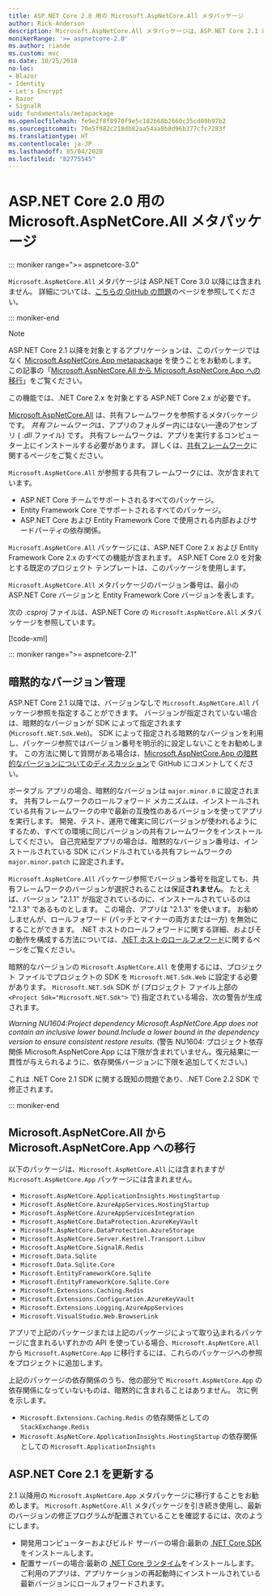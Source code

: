 ```yaml
---
title: ASP.NET Core 2.0 用の Microsoft.AspNetCore.All メタパッケージ
author: Rick-Anderson
description: Microsoft.AspNetCore.All メタパッケージは、ASP.NET Core 2.1 以降では推奨されていません。
monikerRange: '>= aspnetcore-2.0'
ms.author: riande
ms.custom: mvc
ms.date: 10/25/2018
no-loc:
- Blazor
- Identity
- Let's Encrypt
- Razor
- SignalR
uid: fundamentals/metapackage
ms.openlocfilehash: fe9e2f8f8970f9e5c182b68b2660c35cd09b97b2
ms.sourcegitcommit: 70e5f982c218db82aa54aa8b8d96b377cfc7283f
ms.translationtype: HT
ms.contentlocale: ja-JP
ms.lasthandoff: 05/04/2020
ms.locfileid: "82775545"
---
```

# <a name="microsoftaspnetcoreall-metapackage-for-aspnet-core-20"></a>ASP.NET Core 2.0 用の Microsoft.AspNetCore.All メタパッケージ

::: moniker range=">= aspnetcore-3.0"

`Microsoft.AspNetCore.All` メタパケージは ASP.NET Core 3.0 以降には含まれません。 詳細については、[こちらの GitHub の問題](https://github.com/aspnet/Announcements/issues/314)のページを参照してください。

::: moniker-end

> [!NOTE]
> ASP.NET Core 2.1 以降を対象とするアプリケーションは、このパッケージではなく [Microsoft.AspNetCore.App metapackage](xref:fundamentals/metapackage-app) を使うことをお勧めします。 この記事の「[Microsoft.AspNetCore.All から Microsoft.AspNetCore.App への移行](#migrate)」をご覧ください。

この機能では、.NET Core 2.x を対象とする ASP.NET Core 2.x が必要です。

[Microsoft.AspNetCore.All](https://www.nuget.org/packages/Microsoft.AspNetCore.All) は、共有フレームワークを参照するメタパッケージです。 *共有フレームワーク*は、アプリのフォルダー内にはない一連のアセンブリ ( *.dll* ファイル) です。 共有フレームワークは、アプリを実行するコンピューター上にインストールする必要があります。 詳しくは、[共有フレームワーク](https://natemcmaster.com/blog/2018/08/29/netcore-primitives-2/)に関するページをご覧ください。

`Microsoft.AspNetCore.All` が参照する共有フレームワークには、次が含まれています。

* ASP.NET Core チームでサポートされるすべてのパッケージ。
* Entity Framework Core でサポートされるすべてのパッケージ。
* ASP.NET Core および Entity Framework Core で使用される内部およびサードパーティの依存関係。

`Microsoft.AspNetCore.All` パッケージには、ASP.NET Core 2.x および Entity Framework Core 2.x のすべての機能が含まれます。 ASP.NET Core 2.0 を対象とする既定のプロジェクト テンプレートは、このパッケージを使用します。

`Microsoft.AspNetCore.All` メタパッケージのバージョン番号は、最小の ASP.NET Core バージョンと Entity Framework Core バージョンを表します。

次の *.csproj* ファイルは、ASP.NET Core の `Microsoft.AspNetCore.All` メタパッケージを参照しています。

[!code-xml[](metapackage/samples/Metapackage.All.Example.csproj?highlight=8)]

::: moniker range=">= aspnetcore-2.1"

## <a name="implicit-versioning"></a>暗黙的なバージョン管理

ASP.NET Core 2.1 以降では、バージョンなしで `Microsoft.AspNetCore.All` パッケージ参照を指定することができます。 バージョンが指定されていない場合は、暗黙的なバージョンが SDK によって指定されます (`Microsoft.NET.Sdk.Web`)。 SDK によって指定される暗黙的なバージョンを利用し、パッケージ参照ではバージョン番号を明示的に設定しないことをお勧めします。 この方法に関して質問がある場合は、[Microsoft.AspNetCore.App の暗黙的なバージョンについてのディスカッション](https://github.com/dotnet/AspNetCore.Docs/issues/6430)で GitHub にコメントしてください。

ポータブル アプリの場合、暗黙的なバージョンは `major.minor.0` に設定されます。 共有フレームワークのロールフォワード メカニズムは、インストールされている共有フレームワークの中で最新の互換性のあるバージョンを使ってアプリを実行します。 開発、テスト、運用で確実に同じバージョンが使われるようにするため、すべての環境に同じバージョンの共有フレームワークをインストールしてください。 自己完結型アプリの場合は、暗黙的なバージョン番号は、インストールされている SDK にバンドルされている共有フレームワークの `major.minor.patch` に設定されます。

`Microsoft.AspNetCore.All` パッケージ参照でバージョン番号を指定しても、共有フレームワークのバージョンが選択されることは保証**されません**。 たとえば、バージョン "2.1.1" が指定されているのに、インストールされているのは "2.1.3" であるものとします。 この場合、アプリは "2.1.3" を使います。 お勧めしませんが、ロールフォワード (パッチとマイナーの両方または一方) を無効にすることができます。 .NET ホストのロールフォワードに関する詳細、およびその動作を構成する方法については、[.NET ホストのロールフォワード](https://github.com/dotnet/core-setup/blob/master/Documentation/design-docs/roll-forward-on-no-candidate-fx.md)に関するページをご覧ください。

暗黙的なバージョンの `Microsoft.AspNetCore.All` を使用するには、プロジェクト ファイルでプロジェクトの SDK を `Microsoft.NET.Sdk.Web` に設定する必要があります。 `Microsoft.NET.Sdk` SDK が (プロジェクト ファイル上部の `<Project Sdk="Microsoft.NET.Sdk">` で) 指定されている場合、次の警告が生成されます。

*Warning NU1604:Project dependency Microsoft.AspNetCore.App does not contain an inclusive lower bound.Include a lower bound in the dependency version to ensure consistent restore results.* (警告 NU1604: プロジェクト依存関係 Microsoft.AspNetCore.App には下限が含まれていません。復元結果に一貫性が与えられるように、依存関係バージョンに下限を追加してください。)

これは .NET Core 2.1 SDK に関する既知の問題であり、.NET Core 2.2 SDK で修正されます。

::: moniker-end

<a name="migrate"></a>

## <a name="migrating-from-microsoftaspnetcoreall-to-microsoftaspnetcoreapp"></a>Microsoft.AspNetCore.All から Microsoft.AspNetCore.App への移行

以下のパッケージは、`Microsoft.AspNetCore.All` には含まれますが `Microsoft.AspNetCore.App` パッケージには含まれません。

* `Microsoft.AspNetCore.ApplicationInsights.HostingStartup`
* `Microsoft.AspNetCore.AzureAppServices.HostingStartup`
* `Microsoft.AspNetCore.AzureAppServicesIntegration`
* `Microsoft.AspNetCore.DataProtection.AzureKeyVault`
* `Microsoft.AspNetCore.DataProtection.AzureStorage`
* `Microsoft.AspNetCore.Server.Kestrel.Transport.Libuv`
* `Microsoft.AspNetCore.SignalR.Redis`
* `Microsoft.Data.Sqlite`
* `Microsoft.Data.Sqlite.Core`
* `Microsoft.EntityFrameworkCore.Sqlite`
* `Microsoft.EntityFrameworkCore.Sqlite.Core`
* `Microsoft.Extensions.Caching.Redis`
* `Microsoft.Extensions.Configuration.AzureKeyVault`
* `Microsoft.Extensions.Logging.AzureAppServices`
* `Microsoft.VisualStudio.Web.BrowserLink`

アプリで上記のパッケージまたは上記のパッケージによって取り込まれるパッケージに含まれるいずれかの API を使っている場合、`Microsoft.AspNetCore.All` から `Microsoft.AspNetCore.App` に移行するには、これらのパッケージへの参照をプロジェクトに追加します。

上記のパッケージの依存関係のうち、他の部分で `Microsoft.AspNetCore.App` の依存関係になっていないものは、暗黙的に含まれることはありません。 次に例を示します。

* `Microsoft.Extensions.Caching.Redis` の依存関係としての `StackExchange.Redis`
* `Microsoft.AspNetCore.ApplicationInsights.HostingStartup` の依存関係としての `Microsoft.ApplicationInsights`

## <a name="update-aspnet-core-21"></a>ASP.NET Core 2.1 を更新する

2\.1 以降用の `Microsoft.AspNetCore.App` メタパッケージに移行することをお勧めします。 `Microsoft.AspNetCore.All` メタパッケージを引き続き使用し、最新のバージョンの修正プログラムが配置されていることを確認するには、次のようにします。

* 開発用コンピューターおよびビルド サーバーの場合:最新の [.NET Core SDK](https://dotnet.microsoft.com/download) をインストールします。
* 配置サーバーの場合:最新の [.NET Core ランタイム](https://dotnet.microsoft.com/download)をインストールします。
 ご利用のアプリは、アプリケーションの再起動時にインストールされている最新バージョンにロールフォワードされます。
